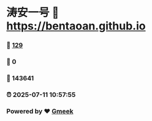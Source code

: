 # 涛安一号 :link: https://bentaoan.github.io 
### :page_facing_up: [129](https://bentaoan.github.io/tag.html) 
### :speech_balloon: 0 
### :hibiscus: 143641 
### :alarm_clock: 2025-07-11 10:57:55 
### Powered by :heart: [Gmeek](https://github.com/Meekdai/Gmeek)
